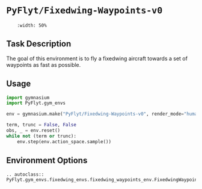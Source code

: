 # `PyFlyt/Fixedwing-Waypoints-v0`

```{figure} https://raw.githubusercontent.com/jjshoots/PyFlyt/master/readme_assets/fixedwing_waypoint.gif
    :width: 50%
```

## Task Description

The goal of this environment is to fly a fixedwing aircraft towards a set of waypoints as fast as possible.

## Usage

```python
import gymnasium
import PyFlyt.gym_envs

env = gymnasium.make("PyFlyt/Fixedwing-Waypoints-v0", render_mode="human")

term, trunc = False, False
obs, _ = env.reset()
while not (term or trunc):
    env.step(env.action_space.sample())
```

## Environment Options

```{eval-rst}
.. autoclass:: PyFlyt.gym_envs.fixedwing_envs.fixedwing_waypoints_env.FixedwingWaypointsEnv
```
